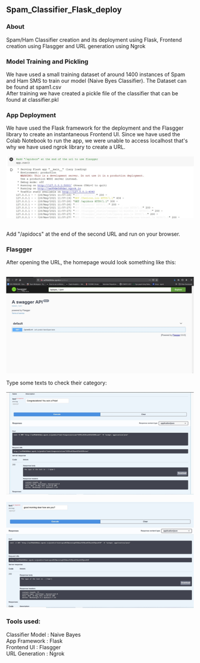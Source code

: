 ## Spam_Classifier_Flask_deploy

### About
Spam/Ham Classifier creation and its deployment using Flask, Frontend creation using Flasgger and URL generation using Ngrok<br />

### Model Training and Pickling
We have used a small training dataset of around 1400 instances of Spam and Ham SMS to train our model (Naive Byes Classifier). The Dataset can be found at spam1.csv<br />
After training we have created a pickle file of the classifier that can be found at classifier.pkl<br />

### App Deployment
We have used the Flask framework for the deployment and the Flasgger library to create an instantaneous Frontend UI. Since we have used the Colab Notebook to run the app, we were unable to access localhost that's why we have used ngrok library to create a URL.<br />
<br />
<img src="url_illus.jpg" width="650"><br />

<br />
Add "/apidocs" at the end of the second URL and run on your browser.<br />

### Flasgger
After opening the URL, the homepage would look something like this:<br />
<br />

<img src="flasgger_home.jpg" width="650"><br />

Type some texts to check their category:<br /><br />
<img src="spam_illus.jpg" width="600"><br /><br />
<img src="ham_illus.jpg" width="600"><br />


### Tools used:

Classifier Model : Naive Bayes<br />
App Framework    : Flask<br />
Frontend UI      : Flasgger<br />
URL Generation   : Ngrok<br />
